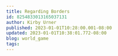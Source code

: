 ```yaml
---
title: Regarding Borders
id: 8254833013165037131
author: Kirby Urner
published: 2023-01-01T10:28:00.001-08:00
updated: 2023-01-01T10:38:01.772-08:00
blog: world_game
tags: 
---
```


